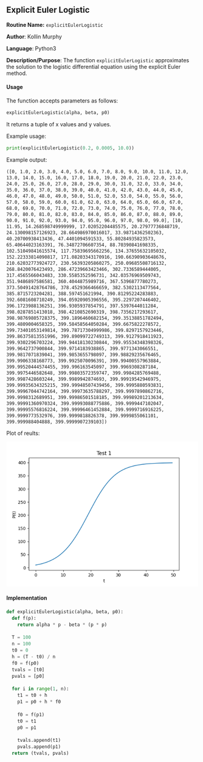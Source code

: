
## Explicit Euler Logistic

**Routine Name:** `explicitEulerLogistic`

**Author**: Kollin Murphy

**Language**: Python3

**Description/Purpose**: The function `explicitEulerLogistic` approximates the solution to the logistic differential equation using the explicit Euler method.

#### Usage

The function accepts parameters as follows:

```python
explicitEulerLogistic(alpha, beta, p0)
```

It returns a tuple of x values and y values.

Example usage:

```python
print(explicitEulerLogistic(0.2, 0.0005, 10.0))
```

Example output:

```
([0, 1.0, 2.0, 3.0, 4.0, 5.0, 6.0, 7.0, 8.0, 9.0, 10.0, 11.0, 12.0, 13.0, 14.0, 15.0, 16.0, 17.0, 18.0, 19.0, 20.0, 21.0, 22.0, 23.0, 24.0, 25.0, 26.0, 27.0, 28.0, 29.0, 30.0, 31.0, 32.0, 33.0, 34.0, 35.0, 36.0, 37.0, 38.0, 39.0, 40.0, 41.0, 42.0, 43.0, 44.0, 45.0, 46.0, 47.0, 48.0, 49.0, 50.0, 51.0, 52.0, 53.0, 54.0, 55.0, 56.0, 57.0, 58.0, 59.0, 60.0, 61.0, 62.0, 63.0, 64.0, 65.0, 66.0, 67.0, 68.0, 69.0, 70.0, 71.0, 72.0, 73.0, 74.0, 75.0, 76.0, 77.0, 78.0, 79.0, 80.0, 81.0, 82.0, 83.0, 84.0, 85.0, 86.0, 87.0, 88.0, 89.0, 90.0, 91.0, 92.0, 93.0, 94.0, 95.0, 96.0, 97.0, 98.0, 99.0], [10, 11.95, 14.268598749999999, 17.02052204485575, 20.27977736848719, 24.130098157126923, 28.664986970016017, 33.98714362502363, 40.20700938413436, 47.4401094591533, 55.80284935823573, 65.40644023163391, 76.34872706607354, 88.70390841698335, 102.51049841615574, 117.75839695662256, 134.37655632105032, 152.22333814090817, 171.08203343170916, 190.66390903648676, 210.62032773924727, 230.56393205860275, 250.09685508716132, 268.8420076423493, 286.47239663423466, 302.7336589444005, 317.4565566043483, 330.5585352596731, 342.03576969509743, 351.9486897586581, 360.4044875989716, 367.5396877780273, 373.50491428764786, 378.4529366466659, 382.5302113477564, 385.8715723204281, 388.597451621994, 390.81295224283883, 392.6081608710249, 394.05920905396556, 395.2297207446402, 396.1723988136251, 396.9305937854791, 397.5397644011284, 398.0287851413018, 398.4210852690319, 398.7356217293617, 398.98769805728375, 399.1896460682154, 399.35138851782494, 399.4809004658325, 399.58458564050284, 399.6675822278572, 399.73401053149814, 399.78717304999986, 399.8297157923446, 399.86375813551996, 399.89099722749313, 399.9127918411923, 399.9302296703224, 399.94418130230844, 399.95534348398326, 399.9642737900844, 399.9714183938865, 399.9771343066551, 399.9817071839041, 399.9853655798097, 399.98829235676465, 399.9906338168773, 399.9925070096391, 399.99400557963884, 399.99520444574455, 399.996163545097, 399.9969308287184, 399.9975446582648, 399.99803572359747, 399.9984285769488, 399.9987428603244, 399.9989942874693, 399.99919542946975, 399.99935634325215, 399.99948507439456, 399.9995880593831, 399.99967044742164, 399.99973635788297, 399.9997890862716, 399.9998312689951, 399.99986501518185, 399.99989201213634, 399.99991360970324, 399.99993088775886, 399.9999447102047, 399.99995576816224, 399.99996461452884, 399.9999716916225, 399.9999773532976, 399.9999818826378, 399.9999855061101, 399.999988404888, 399.9999907239103])
```

Plot of reults:

![image-20221016161651267](../hw4/img/task5-test1.png)

#### Implementation

```python
def explicitEulerLogistic(alpha, beta, p0):
  def f(p):
    return alpha * p - beta * (p * p)

  T = 100
  n = 100
  t0 = 0
  h = (T - t0) / n
  f0 = f(p0)
  tvals = [t0]
  pvals = [p0]

  for i in range(1, n):
    t1 = t0 + h
    p1 = p0 + h * f0
    
    f0 = f(p1)
    t0 = t1
    p0 = p1

    tvals.append(t1)
    pvals.append(p1)
  return (tvals, pvals)
```
